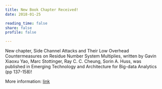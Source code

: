 ```yaml
---
title: New Book Chapter Received!
date: 2018-01-25

reading_time: false
share: false
profile: false

---
```


<!--more-->

New chapter, Side Channel Attacks and Their Low Overhead Countermeasures on Residue Number System Multiplies, written by Gavin Xiaoxu Yao, Marc Stottinger, Ray C. C. Cheung, Sorin A. Huss, was published in Emerging Technology and Architecture for Big-data Analytics (pp 137-158)!

More information: [link](https://link.springer.com/chapter/10.1007/978-3-319-54840-1_6)
